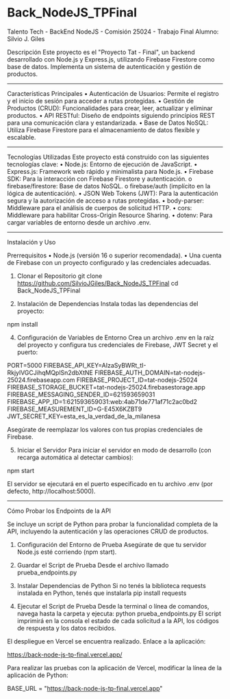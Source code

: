 # Back_NodeJS_TPFinal
Talento Tech - BackEnd NodeJS - Comisión 25024 - Trabajo Final
Alumno: Silvio J. Giles

Descripción
  Este proyecto es el "Proyecto Tat - Final", un backend desarrollado con Node.js y Express.js, utilizando Firebase Firestore como base de datos. Implementa un sistema de autenticación y gestión de productos.
________________________________________
Características Principales
  •	Autenticación de Usuarios: Permite el registro y el inicio de sesión para acceder a rutas protegidas.
  •	Gestión de Productos (CRUD): Funcionalidades para crear, leer, actualizar y eliminar productos.
  •	API RESTful: Diseño de endpoints siguiendo principios REST para una comunicación clara y estandarizada.
  •	Base de Datos NoSQL: Utiliza Firebase Firestore para el almacenamiento de datos flexible y escalable.
________________________________________
Tecnologías Utilizadas
Este proyecto está construido con las siguientes tecnologías clave:
  •	Node.js: Entorno de ejecución de JavaScript.
  •	Express.js: Framework web rápido y minimalista para Node.js.
  •	Firebase SDK: Para la interacción con Firebase Firestore y autenticación.
  o	firebase/firestore: Base de datos NoSQL.
  o	firebase/auth (implícito en la lógica de autenticación).
  •	JSON Web Tokens (JWT): Para la autenticación segura y la autorización de acceso a rutas protegidas.
  •	body-parser: Middleware para el análisis de cuerpos de solicitud HTTP.
  •	cors: Middleware para habilitar Cross-Origin Resource Sharing.
  •	dotenv: Para cargar variables de entorno desde un archivo .env.
________________________________________
Instalación y Uso

Prerrequisitos
•	Node.js (versión 16 o superior recomendada).
•	Una cuenta de Firebase con un proyecto configurado y las credenciales adecuadas.

1. Clonar el Repositorio
  git clone https://github.com/SilvioJGiles/Back_NodeJS_TPFinal
  cd Back_NodeJS_TPFinal

3. Instalación de Dependencias
  Instala todas las dependencias del proyecto:

  npm install

4. Configuración de Variables de Entorno
  Crea un archivo .env en la raíz del proyecto y configura tus credenciales de Firebase, JWT Secret y el puerto:

  PORT=5000
  FIREBASE_API_KEY=AIzaSyBWRt_tI-RkjylVGCJihqMQplSn2dbXtNE
  FIREBASE_AUTH_DOMAIN=tat-nodejs-25024.firebaseapp.com
  FIREBASE_PROJECT_ID=tat-nodejs-25024
  FIREBASE_STORAGE_BUCKET=tat-nodejs-25024.firebasestorage.app
  FIREBASE_MESSAGING_SENDER_ID=621593659031
  FIREBASE_APP_ID=1:621593659031:web:4ab71de771af71c2ac0bd2
  FIREBASE_MEASUREMENT_ID=G-E45X6KZBT9
  JWT_SECRET_KEY=esta_es_la_verdad_de_la_milanesa

Asegúrate de reemplazar los valores con tus propias credenciales de Firebase.

5. Iniciar el Servidor
  Para iniciar el servidor en modo de desarrollo (con recarga automática al detectar cambios):

  npm start

  El servidor se ejecutará en el puerto especificado en tu archivo .env (por defecto, http://localhost:5000).
________________________________________

Cómo Probar los Endpoints de la API

Se incluye un script de Python para probar la funcionalidad completa de la API, incluyendo la autenticación y las operaciones CRUD de productos.

1. Configuración del Entorno de Prueba
  Asegúrate de que tu servidor Node.js esté corriendo (npm start).

2. Guardar el Script de Prueba
  Desde el archivo llamado prueba_endpoints.py 

3. Instalar Dependencias de Python
  Si no tenés la biblioteca requests instalada en Python, tenés que instalarla 
  pip install requests

4. Ejecutar el Script de Prueba
  Desde la terminal o línea de comandos, navega hasta la carpeta y ejecuta:
  python prueba_endpoints.py
  El script imprimirá en la consola el estado de cada solicitud a la API, los códigos de respuesta y los datos recibidos.

El despliegue en Vercel se encuentra realizado.
Enlace a la aplicación: 
  
  https://back-node-js-tp-final.vercel.app/

Para realizar las pruebas con la aplicación de Vercel, modificar la línea de la aplicación de Python:
  
  BASE_URL = "https://back-node-js-tp-final.vercel.app"





